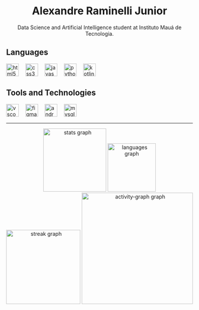 <h1 align="center">Alexandre Raminelli Junior</h1>
<p align="center">Data Science and Artificial Intelligence student at Instituto Mauá de Tecnologia.</p>

<!--
**alexandreraminelli/alexandreraminelli** is a ✨ _special_ ✨ repository because its `README.md` (this file) appears on your GitHub profile.

Here are some ideas to get you started:

- 🔭 I’m currently working on ...
- 🌱 I’m currently learning ...
- 👯 I’m looking to collaborate on ...
- 🤔 I’m looking for help with ...
- 💬 Ask me about ...
- 📫 How to reach me: ...
- 😄 Pronouns: ...
- ⚡ Fun fact: ...
-->

<!-- Languages -->
<h2>Languages</h2>
<div align="left">
  <img src="https://img.shields.io/badge/HTML5-E34F26?logo=html5&logoColor=white&style=for-the-badge" height="34" alt="html5 logo"  />
  <img width="10" />
  <img src="https://img.shields.io/badge/CSS3-1572B6?logo=css3&logoColor=white&style=for-the-badge" height="34" alt="css3 logo"  />
  <img width="10" />
  <img src="https://img.shields.io/badge/JavaScript-F7DF1E?logo=javascript&logoColor=black&style=for-the-badge" height="34" alt="javascript logo"  />
  <img width="10" />
  <img src="https://img.shields.io/badge/Python-3776AB?logo=python&logoColor=white&style=for-the-badge" height="34" alt="python logo"  />
  <img width="10" />
  <img src="https://img.shields.io/badge/Kotlin-7F52FF?logo=kotlin&logoColor=white&style=for-the-badge" height="34" alt="kotlin logo"  />
</div>

<!-- Tools and Technologies -->
<h2>Tools and Technologies</h2>
<div align="left">
  <img src="https://img.shields.io/badge/Visual Studio Code-007ACC?logo=visualstudiocode&logoColor=white&style=for-the-badge" height="34" alt="vscode logo"  />
  <img width="10" />
  <img src="https://img.shields.io/badge/Figma-F24E1E?logo=figma&logoColor=white&style=for-the-badge" height="34" alt="figma logo"  />
  <img width="10" />
  <img src="https://img.shields.io/badge/Android Studio-3DDC84?logo=androidstudio&logoColor=black&style=for-the-badge" height="34" alt="androidstudio logo"  />
  <img width="10" />
  <img src="https://img.shields.io/badge/MySQL-4479A1?logo=mysql&logoColor=white&style=for-the-badge" height="34" alt="mysql logo"  />
</div>

<!-- Stats -->
---

<div align="center">
  <img src="https://github-readme-stats.vercel.app/api?username=alexandreraminelli&hide_title=false&hide_rank=false&show_icons=true&include_all_commits=true&count_private=true&disable_animations=false&theme=default&locale=en&hide_border=false&order=1" height="170" alt="stats graph"  />
  <img src="https://github-readme-stats.vercel.app/api/top-langs?username=alexandreraminelli&locale=en&hide_title=false&layout=compact&card_width=320&langs_count=5&theme=default&hide_border=false&order=2" height="130" alt="languages graph"  />
  <img src="https://streak-stats.demolab.com?user=alexandreraminelli&locale=en&mode=daily&theme=default&hide_border=false&border_radius=5&order=3" height="200" alt="streak graph"  />
  <img src="https://github-readme-activity-graph.vercel.app/graph?username=alexandreraminelli&radius=16&theme=github-light&area=true&order=5" height="300" alt="activity-graph graph"  />
</div>

